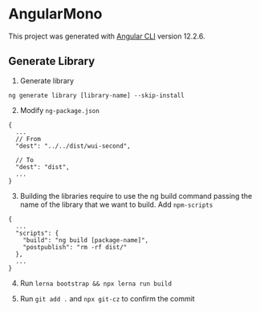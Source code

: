 # AngularMono

This project was generated with [Angular CLI](https://github.com/angular/angular-cli) version 12.2.6.

## Generate Library

1. Generate library
```
ng generate library [library-name] --skip-install
```

2. Modify `ng-package.json`
```
{
  ...
  // From
  "dest": "../../dist/wui-second",

  // To
  "dest": "dist",
  ...
}
```

3. Building the libraries require to use the ng build command passing the name of the library that we want to build. Add `npm-scripts`
```
{
  ...
  "scripts": {
    "build": "ng build [package-name]",
    "postpublish": "rm -rf dist/"
  },
  ...
}
```
4. Run `lerna bootstrap && npx lerna run build`

5. Run `git add .` and `npx git-cz` to confirm the commit
